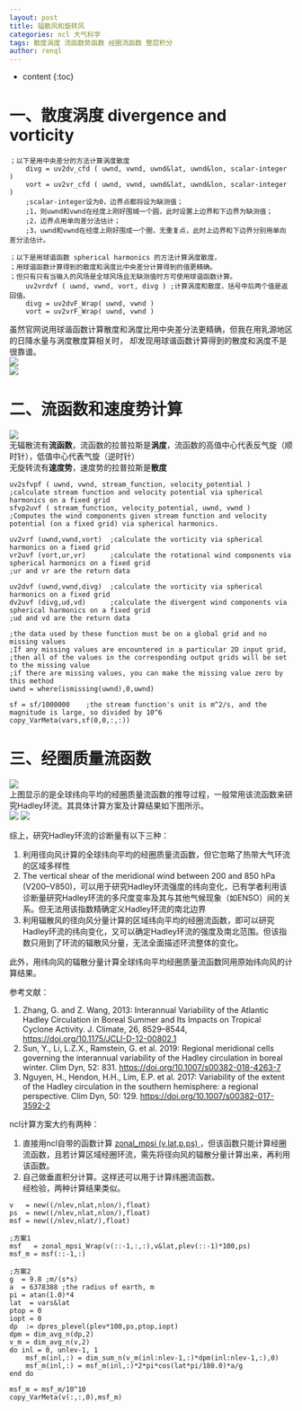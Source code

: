 ```yaml
---
layout: post
title: 辐散风和旋转风
categories: ncl 大气科学
tags: 散度涡度 流函数势函数 经圈流函数 整层积分
author: renql
---
```


* content
{:toc}

# 一、散度涡度 divergence and vorticity #
```
；以下是用中央差分的方法计算涡度散度
	divg = uv2dv_cfd ( uwnd, vwnd, uwnd&lat, uwnd&lon, scalar-integer )
	vort = uv2vr_cfd ( uwnd, vwnd, uwnd&lat, uwnd&lon, scalar-integer )
	;scalar-integer设为0，边界点都将设为缺测值；
	;1，则uwnd和vwnd在经度上刚好围城一个圆，此时设置上边界和下边界为缺测值；
	;2，边界点用单向差分法估计；
	;3，uwnd和vwnd在经度上刚好围成一个圈，无重复点，此时上边界和下边界分别用单向差分法估计。
	
；以下是用球谐函数 spherical harmonics 的方法计算涡度散度，  
；用球谐函数计算得到的散度和涡度比中央差分计算得到的值更精确。  
；但只有只有当输入的风场是全球风场且无缺测值时方可使用球谐函数计算。  
	uv2vrdvf ( uwnd, vwnd, vort, divg ) ;计算涡度和散度，括号中后两个值是返回值。  
	divg = uv2dvF_Wrap( uwnd, vwnd )
	vort = uv2vrF_Wrap( uwnd, vwnd )
``` 




虽然官网说用球谐函数计算散度和涡度比用中央差分法更精确，但我在用乳源地区的日降水量与涡度散度算相关时，
却发现用球谐函数计算得到的散度和涡度不是很靠谱。  
![](http://wx3.sinaimg.cn/large/006APL3qgy1fosp01jvhkj31j60t14qp.jpg)  
![](http://wx3.sinaimg.cn/large/006APL3qgy1fosp033kxoj31j60ub4qp.jpg)  

# 二、流函数和速度势计算 #  
![](http://wx4.sinaimg.cn/large/006fa9Xlgy1g19omn0hncj30ou0huwka.jpg)   
无辐散流有**流函数**，流函数的拉普拉斯是**涡度**，流函数的高值中心代表反气旋（顺时针），低值中心代表气旋（逆时针）    
无旋转流有**速度势**，速度势的拉普拉斯是**散度**

```
uv2sfvpf ( uwnd, vwnd, stream_function, velocity_potential )  
;calculate stream function and velocity potential via spherical harmonics on a fixed grid
sfvp2uvf ( stream_function, velocity_potential, uwnd, vwnd )
;Computes the wind components given stream function and velocity potential (on a fixed grid) via spherical harmonics.

uv2vrf (uwnd,vwnd,vort)  ;calculate the vorticity via spherical harmonics on a fixed grid   
vr2uvf (vort,ur,vr)      ;calculate the rotational wind components via spherical harmonics on a fixed grid
;ur and vr are the return data 

uv2dvf (uwnd,vwnd,divg)  ;calculate the vorticity via spherical harmonics on a fixed grid   
dv2uvf (divg,ud,vd)      ;calculate the divergent wind components via spherical harmonics on a fixed grid
;ud and vd are the return data 

;the data used by these function must be on a global grid and no missing values    
;If any missing values are encountered in a particular 2D input grid, 
;then all of the values in the corresponding output grids will be set to the missing value
;if there are missing values, you can make the missing value zero by this method
uwnd = where(ismissing(uwnd),0,uwnd)

sf = sf/1000000    ;the stream function's unit is m^2/s, and the magnitude is large, so divided by 10^6
copy_VarMeta(vars,sf(0,0,:,:))
```   

# 三、经圈质量流函数 #  
![](https://image2.slideserve.com/4148663/slide12-n.jpg)    
上图显示的是全球纬向平均的经圈质量流函数的推导过程，一般常用该流函数来研究Hadley环流。其具体计算方案及计算结果如下图所示。   
![](https://s1.ax1x.com/2020/04/13/GvA08f.md.jpg)
![](https://s1.ax1x.com/2020/04/13/GvADxS.md.jpg)

综上，研究Hadley环流的诊断量有以下三种：   
1. 利用径向风计算的全球纬向平均的经圈质量流函数，但它忽略了热带大气环流的区域多样性  
2. The vertical shear of the meridional wind between 200 and 850 hPa (V200–V850)，可以用于研究Hadley环流强度的纬向变化，已有学者利用该诊断量研究Hadley环流的多尺度变率及其与其他气候现象（如ENSO）间的关系。但无法用该指数精确定义Hadley环流的南北边界  
3. 利用辐散风的径向风分量计算的区域纬向平均的经圈流函数，即可以研究Hadley环流的纬向变化，又可以确定Hadley环流的强度及南北范围。但该指数只用到了环流的辐散风分量，无法全面描述环流整体的变化。  

此外，用纬向风的辐散分量计算全球纬向平均经圈质量流函数同用原始纬向风的计算结果。

参考文献：
1. Zhang, G. and Z. Wang, 2013: Interannual Variability of the Atlantic Hadley Circulation in Boreal Summer and Its Impacts on Tropical Cyclone Activity. J. Climate, 26, 8529–8544, https://doi.org/10.1175/JCLI-D-12-00802.1   
2. Sun, Y., Li, L.Z.X., Ramstein, G. et al. 2019: Regional meridional cells governing the interannual variability of the Hadley circulation in boreal winter. Clim Dyn, 52: 831. https://doi.org/10.1007/s00382-018-4263-7  
3. Nguyen, H., Hendon, H.H., Lim, E.P. et al. 2017: Variability of the extent of the Hadley circulation in the southern hemisphere: a regional perspective. Clim Dyn, 50: 129. https://doi.org/10.1007/s00382-017-3592-2

ncl计算方案大约有两种：
1. 直接用ncl自带的函数计算 <a href="https://www.ncl.ucar.edu/Document/Functions/Built-in/zonal_mpsi.shtml" target="_blank">zonal_mpsi (v,lat,p,ps) </a> ，但该函数只能计算经圈流函数，且若计算区域经圈环流，需先将径向风的辐散分量计算出来，再利用该函数。   
2. 自己做垂直积分计算。这样还可以用于计算纬圈流函数。  
经检验，两种计算结果类似。

```
v   = new((/nlev,nlat,nlon/),float)
ps  = new((/nlev,nlat,nlon/),float)
msf = new((/nlev,nlat/),float)

;方案1
msf   = zonal_mpsi_Wrap(v(::-1,:,:),v&lat,plev(::-1)*100,ps)
msf_m = msf(::-1,:) 

;方案2
g  = 9.8 ;m/(s*s)
a  = 6378388 ;the radius of earth, m
pi = atan(1.0)*4
lat  = vars&lat
ptop = 0
iopt = 0
dp  := dpres_plevel(plev*100,ps,ptop,iopt)
dpm = dim_avg_n(dp,2)
v_m = dim_avg_n(v,2)
do inl = 0, unlev-1, 1
    msf_m(inl,:) = dim_sum_n(v_m(inl:nlev-1,:)*dpm(inl:nlev-1,:),0)
    msf_m(inl,:) = msf_m(inl,:)*2*pi*cos(lat*pi/180.0)*a/g
end do

msf_m = msf_m/10^10
copy_VarMeta(v(:,:,0),msf_m)
```

